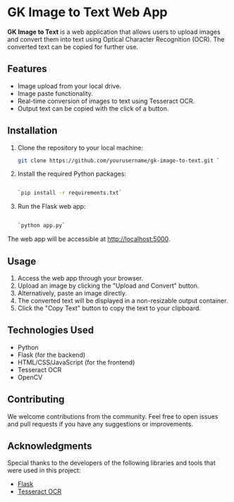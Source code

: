 # GK Image to Text Web App

**GK Image to Text** is a web application that allows users to upload images and convert them into text using Optical Character Recognition (OCR). The converted text can be copied for further use.

## Features

- Image upload from your local drive.
- Image paste functionality.
- Real-time conversion of images to text using Tesseract OCR.
- Output text can be copied with the click of a button.

## Installation

1. Clone the repository to your local machine:

   ```bash
   git clone https://github.com/yourusername/gk-image-to-text.git `

   ```

1. Install the required Python packages:

   ```bash

   `pip install -r requirements.txt`

   ```

1. Run the Flask web app:

   ```bash

   `python app.py`
   ```

The web app will be accessible at [http://localhost:5000](http://localhost:5000/).

## Usage

1.  Access the web app through your browser.
2.  Upload an image by clicking the "Upload and Convert" button.
3.  Alternatively, paste an image directly.
4.  The converted text will be displayed in a non-resizable output container.
5.  Click the "Copy Text" button to copy the text to your clipboard.

## Technologies Used

- Python
- Flask (for the backend)
- HTML/CSS/JavaScript (for the frontend)
- Tesseract OCR
- OpenCV

## Contributing

We welcome contributions from the community. Feel free to open issues and pull requests if you have any suggestions or improvements.

## Acknowledgments

Special thanks to the developers of the following libraries and tools that were used in this project:

- [Flask](https://flask.palletsprojects.com/)
- [Tesseract OCR](https://github.com/tesseract-ocr/tesseract)
